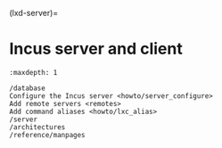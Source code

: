 (lxd-server)=
# Incus server and client

```{toctree}
:maxdepth: 1

/database
Configure the Incus server <howto/server_configure>
Add remote servers <remotes>
Add command aliases <howto/lxc_alias>
/server
/architectures
/reference/manpages
```
